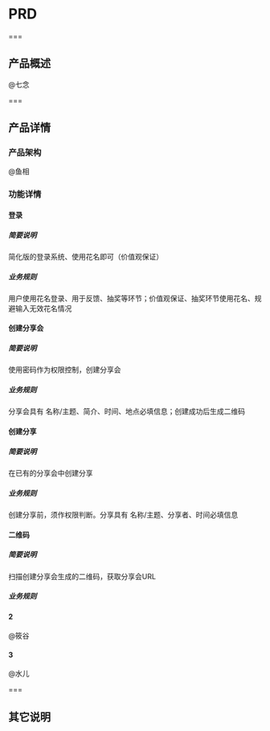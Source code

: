 # PRD
===


## 产品概述

@七念

===
## 产品详情

### 产品架构
@鱼相

### 功能详情

#### 登录

##### 简要说明
简化版的登录系统、使用花名即可（价值观保证）

##### 业务规则
用户使用花名登录、用于反馈、抽奖等环节；价值观保证、抽奖环节使用花名、规避输入无效花名情况

#### 创建分享会

##### 简要说明
使用密码作为权限控制，创建分享会

##### 业务规则
分享会具有 名称/主题、简介、时间、地点必填信息；创建成功后生成二维码


#### 创建分享

##### 简要说明
在已有的分享会中创建分享

##### 业务规则
创建分享前，须作权限判断。分享具有 名称/主题、分享者、时间必填信息

#### 二维码

##### 简要说明
扫描创建分享会生成的二维码，获取分享会URL

##### 业务规则


#### 2
@筱谷 

#### 3
@水儿 

===
## 其它说明